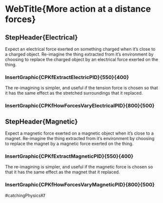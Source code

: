 # WebTitle{More action at a distance forces}

## StepHeader{Electrical}

Expect an electrical force exerted on something charged when it’s close to a charged object. Re-imagine the thing extracted from it’s environment by choosing to replace the charged object by an electrical force  exerted on the thing.

### InsertGraphic{CPKfExtractElectricPID}{550}{400}

The re-imagining is simpler, and useful if the tension force is chosen so that it has the same effect as the stretched surroundings that it replaced.

### InsertGraphic{CPKfHowForcesVaryElectricalPID}{800}{500}

## StepHeader{Magnetic}

Expect a magnetic force exerted on a magnetic object when it’s close to a magnet. Re-imagine the thing extracted from it’s environment by choosing to replace the magnet by a magnetic force  exerted on the thing.

### InsertGraphic{CPKfExtractMagneticPID}{550}{400}

The re-imagining is simpler, and useful if the magnetic force is chosen so that it has the same effect as the magnet that it replaced.

### InsertGraphic{CPKfHowForcesVaryMagneticPID}{800}{500}

#catchingPhysicsKf
